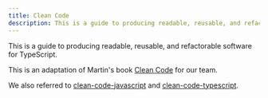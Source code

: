 ```yaml
---
title: Clean Code
description: This is a guide to producing readable, reusable, and refactorable software for TypeScript.
---
```


This is a guide to producing readable, reusable, and refactorable software for TypeScript.

This is an adaptation of Martin's book [Clean Code](https://amzn.to/449nB6q) for our team.

We also referred to [clean-code-javascript](https://github.com/ryanmcdermott/clean-code-javascript) and [clean-code-typescript](https://msakamaki.github.io/clean-code-typescript/).
